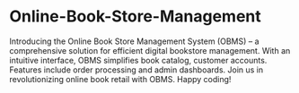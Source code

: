 # Online-Book-Store-Management
 Introducing the Online Book Store Management System (OBMS) – a comprehensive solution for efficient digital bookstore management. With an intuitive interface, OBMS simplifies book catalog, customer accounts. Features include order processing and admin dashboards. Join us in revolutionizing online book retail with OBMS. Happy coding!
